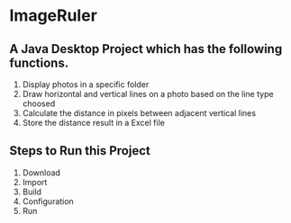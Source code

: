 # ImageRuler

## A Java Desktop Project which has the following functions.
1. Display photos in a specific folder
2. Draw horizontal and vertical lines on a photo based on the line type choosed
3. Calculate the distance in pixels between adjacent vertical lines
4. Store the distance result in a Excel file

## Steps to Run this Project
1. Download 
2. Import
3. Build 
4. Configuration
5. Run
